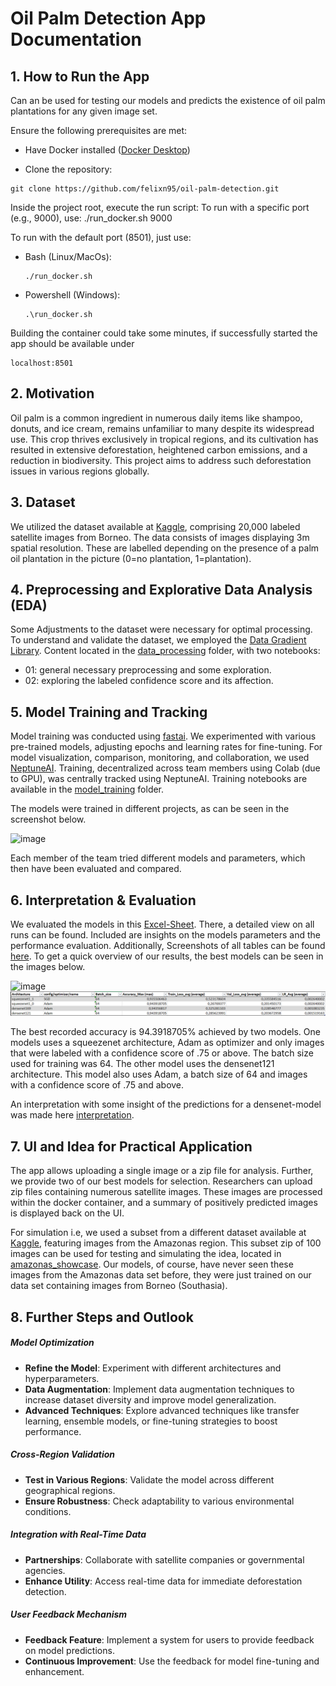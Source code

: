 # Oil Palm Detection App Documentation

## 1. How to Run the App
Can an be used for testing our models and predicts the existence of oil palm plantations for any given image set. 

Ensure the following prerequisites are met:

- Have Docker installed ([Docker Desktop](https://www.docker.com/products/docker-desktop/))

- Clone the repository:
```
git clone https://github.com/felixn95/oil-palm-detection.git
```
Inside the project root, execute the run script:
To run with a specific port (e.g., 9000), use: ./run_docker.sh 9000

To run with the default port (8501), just use:
- Bash (Linux/MacOs):
  ```
  ./run_docker.sh
  ```
- Powershell (Windows):
    ```
  .\run_docker.sh
    ```
Building the container could take some minutes, if successfully started the app should be available under

```
localhost:8501
```

## 2. Motivation
 Oil palm is a common ingredient in numerous daily items like shampoo, donuts, and ice cream, remains unfamiliar to many despite its widespread use. This crop thrives exclusively in tropical regions, and its cultivation has resulted in extensive deforestation, heightened carbon emissions, and a reduction in biodiversity. This project aims to address such deforestation issues in various regions globally.

## 3. Dataset 
We utilized the dataset available at [Kaggle](https://www.kaggle.com/c/widsdatathon2019/data), comprising 20,000 labeled satellite images from Borneo. The data consists of images displaying 3m spatial resolution. These are labelled depending on the presence of a palm oil plantation in the picture (0=no plantation, 1=plantation).

## 4. Preprocessing and Explorative Data Analysis (EDA)
Some Adjustments to the dataset were necessary for optimal processing. To understand and validate the dataset, we employed the [Data Gradient Library](https://docs.deci.ai/data-gradients/index.html). Content located in the [data_processing](https://github.com/felixn95/oil-palm-detection/tree/main/data_processing) folder, with two notebooks:
- 01: general necessary preprocessing and some exploration. 
- 02: exploring the labeled confidence score and its affection. 

## 5. Model Training and Tracking
Model training was conducted using [fastai](https://docs.fast.ai/vision.learner.html). We experimented with various pre-trained models, adjusting epochs and learning rates for fine-tuning. For model visualization, comparison, monitoring, and collaboration, we used [NeptuneAI](https://docs.neptune.ai/about/intro/). Training, decentralized across team members using Colab (due to GPU), was centrally tracked using NeptuneAI. Training notebooks are available in the [model_training](https://github.com/felixn95/oil-palm-detection/tree/main/model_training) folder.

The models were trained in different projects, as can be seen in the screenshot below. 

![image](https://github.com/felixn95/oil-palm-detection/assets/109859669/ff2277a5-0fc2-499f-bdb1-983b414d910c)

Each member of the team tried different models and parameters, which then have been evaluated and compared. 
## 6. Interpretation & Evaluation
We evaluated the models in this [Excel-Sheet](https://github.com/felixn95/oil-palm-detection/blob/main/model_training/Optimizer_comparison.xlsx). There, a detailed view on all runs can be found. Included are insights on the models parameters and the performance evaluation. Additionally, Screenshots of all tables can be found [here](https://github.com/felixn95/oil-palm-detection/tree/main/model_training). To get a quick overview of our results, the best models can be seen in the images below. 

![image](Dashboard_neptune.png)
![image](model_training/Model_Overview_Optimizers_Best_augmentedData.png)

The best recorded accuracy is 94.3918705% achieved by two models. One models uses a squeezenet architecture, Adam as optimizer and only images that were labeled with a confidence score of .75 or above. The batch size used for training was 64. The other model uses the densenet121 architecture. This model also uses Adam, a batch size of 64 and images with a confidence score of .75 and above. 

An interpretation with some insight of the predictions for a densenet-model was made here [interpretation](https://github.com/felixn95/oil-palm-detection/blob/main/interpretation/interpretation.ipynb).

## 7. UI and Idea for Practical Application
The app allows uploading a single image or a zip file for analysis. Further, we provide two of our best models for selection. Researchers can upload zip files containing numerous satellite images. These images are processed within the docker container, and a summary of positively predicted images is displayed back on the UI. 

For simulation i.e, we used a subset from a different dataset available at [Kaggle](https://www.kaggle.com/c/planet-understanding-the-amazon-from-space/data), featuring images from the Amazonas region. This subset zip of 100 images can be used for testing and simulating the idea, located in [amazonas_showcase](https://github.com/felixn95/oil-palm-detection/tree/main/amazonas_set_showcase). Our models, of course, have never seen these images from the Amazonas data set before, they were just trained on our data set containing images from Borneo (Southasia).  

## 8. Further Steps and Outlook

##### Model Optimization
- **Refine the Model**: Experiment with different architectures and hyperparameters.
- **Data Augmentation**: Implement data augmentation techniques to increase dataset diversity and improve model generalization.
- **Advanced Techniques**: Explore advanced techniques like transfer learning, ensemble models, or fine-tuning strategies to boost performance.

##### Cross-Region Validation
- **Test in Various Regions**: Validate the model across different geographical regions.
- **Ensure Robustness**: Check adaptability to various environmental conditions.

##### Integration with Real-Time Data
- **Partnerships**: Collaborate with satellite companies or governmental agencies.
- **Enhance Utility**: Access real-time data for immediate deforestation detection.

##### User Feedback Mechanism
- **Feedback Feature**: Implement a system for users to provide feedback on model predictions.
- **Continuous Improvement**: Use the feedback for model fine-tuning and enhancement.

